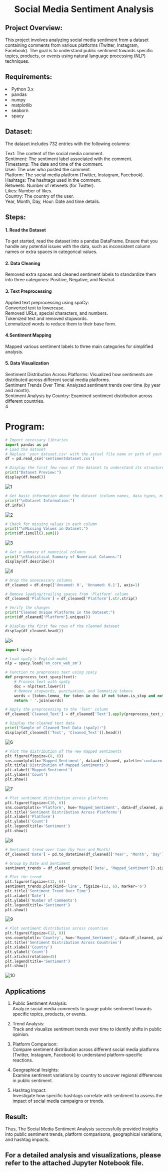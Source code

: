 # <p align="center"> Social Media Sentiment Analysis </p> 
## Project Overview:
This project involves analyzing social media sentiment from a dataset containing comments from various platforms (Twitter, Instagram, Facebook). The goal is to understand public sentiment towards specific topics, products, or events using natural language processing (NLP) techniques.


## Requirements:
<li>Python 3.x
<li>pandas
<li>numpy
<li>matplotlib
<li>seaborn
<li>spacy


## Dataset:
The dataset includes 732 entries with the following columns:

Text: The content of the social media comment.<br>
Sentiment: The sentiment label associated with the comment.<br>
Timestamp: The date and time of the comment.<br>
User: The user who posted the comment.<br>
Platform: The social media platform (Twitter, Instagram, Facebook).<br>
Hashtags: The hashtags used in the comment.<br>
Retweets: Number of retweets (for Twitter).<br>
Likes: Number of likes.<br>
Country: The country of the user.<br>
Year, Month, Day, Hour: Date and time details.<br>

## Steps:
#### 1. Read the Dataset
To get started, read the dataset into a pandas DataFrame. Ensure that you handle any potential issues with the data, such as inconsistent column names or extra spaces in categorical values.

#### 2. Data Cleaning
Removed extra spaces and cleaned sentiment labels to standardize them into three categories: Positive, Negative, and Neutral.

#### 3. Text Preprocessing
Applied text preprocessing using spaCy:<br>
Converted text to lowercase.<br>
Removed URLs, special characters, and numbers.<br>
Tokenized text and removed stopwords.<br>
Lemmatized words to reduce them to their base form.<br>

#### 4.Sentiment Mapping
Mapped various sentiment labels to three main categories for simplified analysis.

#### 5. Data Visualization
Sentiment Distribution Across Platforms: Visualized how sentiments are distributed across different social media platforms.<br>
Sentiment Trends Over Time: Analyzed sentiment trends over time (by year and month).<br>
Sentiment Analysis by Country: Examined sentiment distribution across different countries.<br>4

# Program:

```python
# Import necessary libraries
import pandas as pd
# Load the dataset
# Replace 'your_dataset.csv' with the actual file name or path of your dataset
df = pd.read_csv('sentimentdataset.csv')
```
```python
# Display the first few rows of the dataset to understand its structure
print("Dataset Preview:")
display(df.head())
```
![1](https://github.com/user-attachments/assets/efabf105-7e06-4bc3-925e-1c3a4a1c3666)

```python
# Get basic information about the dataset (column names, data types, missing values)
print("\nDataset Information:")
df.info()
```
![2](https://github.com/user-attachments/assets/105707ba-8443-4814-9b75-a084d19511df)
```python
# Check for missing values in each column
print("\nMissing Values in Dataset:")
print(df.isnull().sum())
```
![3](https://github.com/user-attachments/assets/c7349610-24b7-4149-8669-5c4daaaee066)

```python
# Get a summary of numerical columns
print("\nStatistical Summary of Numerical Columns:")
display(df.describe())
```
![4](https://github.com/user-attachments/assets/940ed593-7b7f-4a63-87d6-636309e0b3a1)


```python
# Drop the unnecessary columns
df_cleaned = df.drop(['Unnamed: 0', 'Unnamed: 0.1'], axis=1)

# Remove leading/trailing spaces from 'Platform' column
df_cleaned['Platform'] = df_cleaned['Platform'].str.strip()

# Verify the changes
print("Cleaned Unique Platforms in the Dataset:")
print(df_cleaned['Platform'].unique())

# Display the first few rows of the cleaned dataset
display(df_cleaned.head())
```
![5](https://github.com/user-attachments/assets/7ceb4155-63ca-4918-a002-23bce33ba048)

```python
import spacy

# Load spaCy's English model
nlp = spacy.load('en_core_web_sm')

# Function to preprocess text using spaCy
def preprocess_text_spacy(text):
    # Process text with spaCy
    doc = nlp(text.lower())
    # Remove stopwords, punctuation, and lemmatize tokens
    words = [token.lemma_ for token in doc if not token.is_stop and not token.is_punct]
    return ' '.join(words)

# Apply the preprocessing to the 'Text' column
df_cleaned['Cleaned_Text'] = df_cleaned['Text'].apply(preprocess_text_spacy)

# Display the cleaned text data
print("Sample of Cleaned Text Data (spaCy):")
display(df_cleaned[['Text', 'Cleaned_Text']].head())
```
![6](https://github.com/user-attachments/assets/6bca9260-d6fe-4ffd-856d-3668906a8f02)

```python
# Plot the distribution of the new mapped sentiments
plt.figure(figsize=(8, 6))
sns.countplot(x='Mapped_Sentiment', data=df_cleaned, palette='coolwarm')
plt.title('Distribution of Mapped Sentiments')
plt.xlabel('Mapped Sentiment')
plt.ylabel('Count')
plt.show()

```
![7](https://github.com/user-attachments/assets/235435c7-354a-438c-93dc-7bfc170eedfe)

```python
# Plot sentiment distribution across platforms
plt.figure(figsize=(10, 6))
sns.countplot(x='Platform', hue='Mapped_Sentiment', data=df_cleaned, palette='coolwarm')
plt.title('Sentiment Distribution Across Platforms')
plt.xlabel('Platform')
plt.ylabel('Count')
plt.legend(title='Sentiment')
plt.show()

```
![8](https://github.com/user-attachments/assets/be8cd232-d0fa-449d-bbba-fe01d2f2d61b)

```python
# Sentiment trend over time (by Year and Month)
df_cleaned['Date'] = pd.to_datetime(df_cleaned[['Year', 'Month', 'Day']])

# Group by Date and Sentiment
sentiment_trends = df_cleaned.groupby(['Date', 'Mapped_Sentiment']).size().unstack(fill_value=0)

# Plot the trend
plt.figure(figsize=(12, 6))
sentiment_trends.plot(kind='line', figsize=(12, 6), marker='o')
plt.title('Sentiment Trend Over Time')
plt.xlabel('Date')
plt.ylabel('Number of Comments')
plt.legend(title='Sentiment')
plt.show()

```
![9](https://github.com/user-attachments/assets/d72dc647-4129-4d55-b4eb-aca9eb61bd21)

```python
# Plot sentiment distribution across countries
plt.figure(figsize=(12, 8))
sns.countplot(x='Country', hue='Mapped_Sentiment', data=df_cleaned, palette='coolwarm', order=df_cleaned['Country'].value_counts().index)
plt.title('Sentiment Distribution Across Countries')
plt.xlabel('Country')
plt.ylabel('Count')
plt.xticks(rotation=45)
plt.legend(title='Sentiment')
plt.show()

```
![10](https://github.com/user-attachments/assets/51b0a9d5-49cf-43d4-ba60-682766d6528e)

## Applications
1. Public Sentiment Analysis:<br>
      Analyze social media comments to gauge public sentiment towards specific topics, products, or events.

2. Trend Analysis:<br>
      Track and visualize sentiment trends over time to identify shifts in public opinion.

3. Platform Comparison:<br>
      Compare sentiment distribution across different social media platforms (Twitter, Instagram, Facebook) to understand platform-specific reactions.

4. Geographical Insights:<br>
      Examine sentiment variations by country to uncover regional differences in public sentiment.

5. Hashtag Impact:<br>
      Investigate how specific hashtags correlate with sentiment to assess the impact of social media campaigns or trends.


## Result:
Thus, The Social Media Sentiment Analysis successfully provided insights into public sentiment trends, platform comparisons, geographical variations, and hashtag impacts.


## For a detailed analysis and visualizations, please refer to the attached Jupyter Notebook file.
